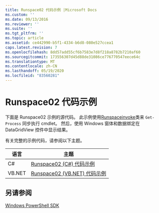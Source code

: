 ```yaml
---
title: Runspace02 代码示例 |Microsoft Docs
ms.custom: ''
ms.date: 09/13/2016
ms.reviewer: ''
ms.suite: ''
ms.tgt_pltfrm: ''
ms.topic: article
ms.assetid: ce442990-b5f1-4334-b6d8-080e527ccea1
caps.latest.revision: 7
ms.openlocfilehash: 8dd57add55cf6b7583e7d8f218a8782b7210af60
ms.sourcegitcommit: 173556307d45d88de31086ce776770547eece64c
ms.translationtype: MT
ms.contentlocale: zh-CN
ms.lasthandoff: 05/19/2020
ms.locfileid: "83560281"
---
```

# <a name="runspace02-code-samples"></a>Runspace02 代码示例

下面是 Runspace02 示例的源代码。 此示例使用[Runspaceinvoke](/dotnet/api/System.Management.Automation.RunspaceInvoke)类来 `Get-Process` 同步执行 cmdlet。 然后，使用 Windows 窗体和数据绑定在 DataGridView 控件中显示结果。

有关完整的示例代码，请参阅以下主题。

|语言|主题|
|--------------|-----------|
|C#|[Runspace02 (C#) 代码示例](./runspace02-csharp-code-sample.md)|
|VB.NET|[Runspace02 (VB.NET) 代码示例](./runspace02-vb-net-code-sample.md)|

## <a name="see-also"></a>另请参阅

[Windows PowerShell SDK](../windows-powershell-reference.md)
